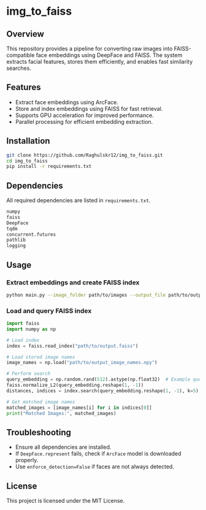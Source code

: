 # img_to_faiss

## Overview
This repository provides a pipeline for converting raw images into FAISS-compatible face embeddings using DeepFace and FAISS. The system extracts facial features, stores them efficiently, and enables fast similarity searches.

## Features
- Extract face embeddings using ArcFace.
- Store and index embeddings using FAISS for fast retrieval.
- Supports GPU acceleration for improved performance.
- Parallel processing for efficient embedding extraction.

## Installation
```sh
git clone https://github.com/Raghulskr12/img_to_faiss.git
cd img_to_faiss
pip install -r requirements.txt
```

## Dependencies
All required dependencies are listed in `requirements.txt`.
```txt
numpy
faiss
DeepFace
tqdm
concurrent.futures
pathlib
logging
```

## Usage
### Extract embeddings and create FAISS index
```sh
python main.py --image_folder path/to/images --output_file path/to/output.faiss
```

### Load and query FAISS index
```python
import faiss
import numpy as np

# Load index
index = faiss.read_index("path/to/output.faiss")

# Load stored image names
image_names = np.load("path/to/output_image_names.npy")

# Perform search
query_embedding = np.random.rand(512).astype(np.float32)  # Example query
faiss.normalize_L2(query_embedding.reshape(1, -1))
distances, indices = index.search(query_embedding.reshape(1, -1), k=5)

# Get matched image names
matched_images = [image_names[i] for i in indices[0]]
print("Matched Images:", matched_images)
```

## Troubleshooting
- Ensure all dependencies are installed.
- If `DeepFace.represent` fails, check if `ArcFace` model is downloaded properly.
- Use `enforce_detection=False` if faces are not always detected.

## License
This project is licensed under the MIT License.

